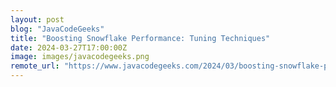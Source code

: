 ```yaml
---
layout: post
blog: "JavaCodeGeeks"
title: "Boosting Snowflake Performance: Tuning Techniques"
date: 2024-03-27T17:00:00Z
image: images/javacodegeeks.png
remote_url: "https://www.javacodegeeks.com/2024/03/boosting-snowflake-performance-tuning-techniques.html"
---
```

